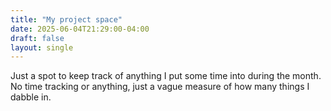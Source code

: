 ```yaml
---
title: "My project space"
date: 2025-06-04T21:29:00-04:00
draft: false
layout: single
---
```


Just a spot to keep track of anything I put some time into during the month. No time tracking or anything, just a vague measure of how many things I dabble in.